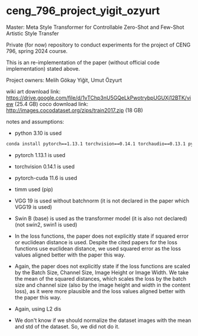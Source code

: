 # ceng_796_project_yigit_ozyurt
Master: Meta Style Transformer for Controllable Zero-Shot and Few-Shot Artistic Style Transfer


Private (for now) repository to conduct experiments for the project of CENG 796, spring 2024 course.


This is an re-implementation of the paper (without official code implementation) stated above.



Project owners: Melih Gökay Yiğit, Umut Özyurt




wiki art download link: https://drive.google.com/file/d/1vTChp3nU5GQeLkPwotrybpUGUXj12BTK/view (25.4 GB)
coco download link: http://images.cocodataset.org/zips/train2017.zip (18 GB)




notes and assumptions:

* python 3.10 is used
```bash
conda install pytorch==1.13.1 torchvision==0.14.1 torchaudio==0.13.1 pytorch-cuda=11.6 -c pytorch -c nvidia
```
* pytorch 1.13.1 is used
* torchvision 0.14.1 is used
* pytorch-cuda 11.6 is used
* timm used (pip)

* VGG 19 is used without batchnorm (it is not declared in the paper which VGG19 is used)
* Swin B (base) is used as the transformer model (it is also not declared) (not swin2, swin1 is used)
* In the loss functions, the paper does not explicitly state if squared error or euclidean distance is used. Despite the cited papers for the loss functions use euclidean distance, we used squared error as the loss values aligned better with the paper this way.
* Again, the paper does not explicitly state if the loss functions are scaled by the Batch Size, Channel Size, Image Height or Image Width. We take the mean of the squared distances, which scales the loss by the batch size and channel size (also by the image height and width in the content loss), as it were more plausible and the loss values aligned better with the paper this way.
* Again, using L2 dis
* We don't know if we should normalize the dataset images with the mean and std of the dataset. So, we did not do it.
